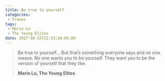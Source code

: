 ```yaml
---
title: Be true to yourself
categories:
 - Frases
tags:
 - Marie Lu
 - The Young Elites
date: 2017-10-15T21:53:24-05:00
---
```

>Be true to yourself… But that’s something everyone says and no one means. No one wants you to be yourself. They want you to be the version of yourself that they like.
>
>__Marie Lu, The Young Elites__
